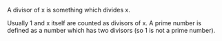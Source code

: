 A divisor of x is something which divides x.

Usually 1 and x itself are counted as divisors of x. A prime number is
defined as a number which has two divisors (so 1 is not a prime number).
